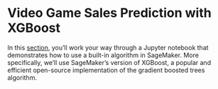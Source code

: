 # Video Game Sales Prediction with XGBoost

In this [section](https://sagemaker-workshop.com/builtin/xgboost.html), you’ll work your way through a Jupyter notebook that demonstrates how to use a built-in algorithm in SageMaker. More specifically, we’ll use SageMaker’s version of XGBoost, a popular and efficient open-source implementation of the gradient boosted trees algorithm.